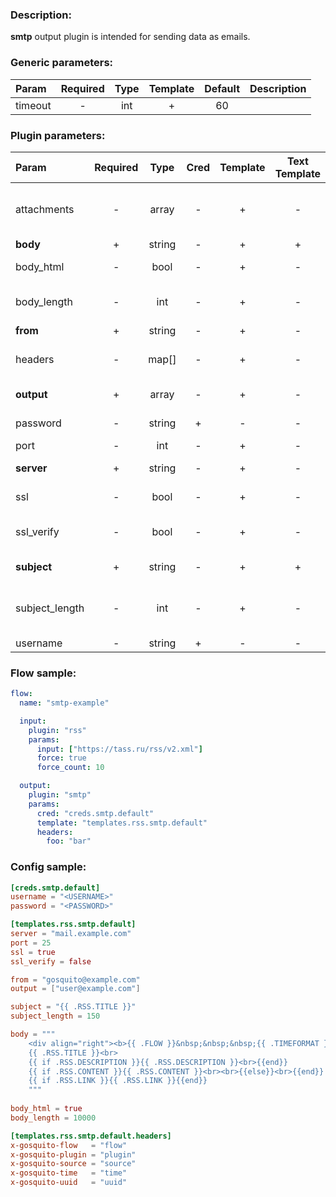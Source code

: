 ### Description:

**smtp** output plugin is intended for sending data as emails.


### Generic parameters:

| Param   | Required | Type | Template | Default | Description |
|:--------|:--------:|:----:|:--------:|:-------:|:------------|
| timeout |    -     | int  |    +     |   60    |             |


### Plugin parameters:

| Param          | Required | Type   | Cred | Template | Text Template | Default | Example                | Description                                                |
|:---------------|:--------:|:------:|:----:|:--------:|:-------------:|:-------:|:----------------------:|:-----------------------------------------------------------|
| attachments    | -        | array  | -    | +        | -             | []      | ["data.array0"]        | List of [Datum](../../concept.md) fields with files paths. |
| **body**       | +        | string | -    | +        | +             | ""      | "{{.RSS.CONTENT}}"     | Email body.                                                |
| body_html      | -        | bool   | -    | +        | -             | true    | false                  | Send body as HTML.                                         |
| body_length    | -        | int    | -    | +        | -             | 10000   | 1000                   | Maximum body length in letters.                            |
| **from**       | +        | string | -    | +        | -             | ""      | "gosquito@example.com" | Email from.                                                |
| headers        | -        | map[]  | -    | +        | -             | map[]   | see example            | Dynamic list of email headers.                             |
| **output**     | +        | array  | -    | +        | -             | []      | ["user1@example.com"]  | List of recipients.                                        |
| password       | -        | string | +    | -        | -             | ""      | ""                     | SMTP password.                                             |
| port           | -        | int    | -    | +        | -             | 25      | 465                    | SMTP port.                                                 |
| **server**     | +        | string | -    | +        | -             | ""      | "mail.example.com"     | SMTP server.                                               |
| ssl            | -        | bool   | -    | +        | -             | false   | true                   | Use SSL for connection.                                    |
| ssl_verify     | -        | bool   | -    | +        | -             | true    | false                  | Verify server certificate.                                 |
| **subject**    | +        | string | -    | +        | +             | ""      | "{{.TWITTER.TEXT}}"    | Email subject.                                             |
| subject_length | -        | int    | -    | +        | -             | 100     | 300                    | Maximum subject length in letters.                         |
| username       | -        | string | +    | -        | -             | ""      | ""                     | SMTP user.                                                 |


### Flow sample:

```yaml
flow:
  name: "smtp-example"

  input:
    plugin: "rss"
    params:
      input: ["https://tass.ru/rss/v2.xml"]
      force: true
      force_count: 10

  output:
    plugin: "smtp"
    params:
      cred: "creds.smtp.default"
      template: "templates.rss.smtp.default"
      headers:
        foo: "bar"
```

### Config sample:

```toml
[creds.smtp.default]
username = "<USERNAME>"
password = "<PASSWORD>"

[templates.rss.smtp.default]
server = "mail.example.com"
port = 25
ssl = true
ssl_verify = false

from = "gosquito@example.com"
output = ["user@example.com"]

subject = "{{ .RSS.TITLE }}"
subject_length = 150

body = """
    <div align="right"><b>{{ .FLOW }}&nbsp;&nbsp;&nbsp;{{ .TIMEFORMAT }}</b></div>
    {{ .RSS.TITLE }}<br>
    {{ if .RSS.DESCRIPTION }}{{ .RSS.DESCRIPTION }}<br>{{end}}
    {{ if .RSS.CONTENT }}{{ .RSS.CONTENT }}<br><br>{{else}}<br>{{end}}
    {{ if .RSS.LINK }}{{ .RSS.LINK }}{{end}}
    """
    
body_html = true
body_length = 10000

[templates.rss.smtp.default.headers]
x-gosquito-flow   = "flow"
x-gosquito-plugin = "plugin"
x-gosquito-source = "source"
x-gosquito-time   = "time"
x-gosquito-uuid   = "uuid"
```

